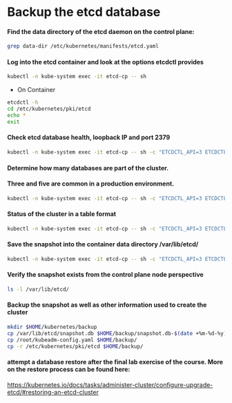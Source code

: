 # Backup the etcd database 

#### Find the data directory of the etcd daemon on the control plane:
```bash
grep data-dir /etc/kubernetes/manifests/etcd.yaml
```
#### Log into the etcd container and look at the options etcdctl provides
```bash
kubectl -n kube-system exec -it etcd-cp -- sh
```
- On Container
```bash
etcdctl -h
cd /etc/kubernetes/pki/etcd
echo *
exit
```
#### Check etcd database health, loopback IP and port 2379
```bash
kubectl -n kube-system exec -it etcd-cp -- sh -c "ETCDCTL_API=3 ETCDCTL_CACERT=/etc/kubernetes/pki/etcd/ca.crt ETCDCTL_CERT=/etc/kubernetes/pki/etcd/server.crt ETCDCTL_KEY=/etc/kubernetes/pki/etcd/server.key etcdctl endpoint health"
```
#### Determine how many databases are part of the cluster.
#### Three and five are common in a production environment.
```bash
kubectl -n kube-system exec -it etcd-cp -- sh -c "ETCDCTL_API=3 ETCDCTL_CACERT=/etc/kubernetes/pki/etcd/ca.crt ETCDCTL_CERT=/etc/kubernetes/pki/etcd/server.crt ETCDCTL_KEY=/etc/kubernetes/pki/etcd/server.key etcdctl --endpoints=https://127.0.0.1:2379 member list"
```
#### Status of the cluster in a table format
```bash
kubectl -n kube-system exec -it etcd-cp -- sh -c "ETCDCTL_API=3 ETCDCTL_CACERT=/etc/kubernetes/pki/etcd/ca.crt ETCDCTL_CERT=/etc/kubernetes/pki/etcd/server.crt ETCDCTL_KEY=/etc/kubernetes/pki/etcd/server.key etcdctl --endpoints=https://127.0.0.1:2379 member list -w table"
```
#### Save the snapshot into the container data directory /var/lib/etcd/
```bash
kubectl -n kube-system exec -it etcd-cp -- sh -c "ETCDCTL_API=3 ETCDCTL_CACERT=/etc/kubernetes/pki/etcd/ca.crt ETCDCTL_CERT=/etc/kubernetes/pki/etcd/server.crt ETCDCTL_KEY=/etc/kubernetes/pki/etcd/server.key etcdctl --endpoints=https://127.0.0.1:2379 snapshot save /var/lib/etcd/snapshot.db"
```
#### Verify the snapshot exists from the control plane node perspective
```bash
ls -l /var/lib/etcd/
```
#### Backup the snapshot as well as other information used to create the cluster
```bash
mkdir $HOME/kubernetes/backup
cp /var/lib/etcd/snapshot.db $HOME/backup/snapshot.db-$(date +%m-%d-%y)
cp /root/kubeadm-config.yaml $HOME/backup/
cp -r /etc/kubernetes/pki/etcd $HOME/backup/
```
#### attempt a database restore after the final lab exercise of the course. More on the restore process can be found here:
https://kubernetes.io/docs/tasks/administer-cluster/configure-upgrade-etcd/#restoring-an-etcd-cluster



